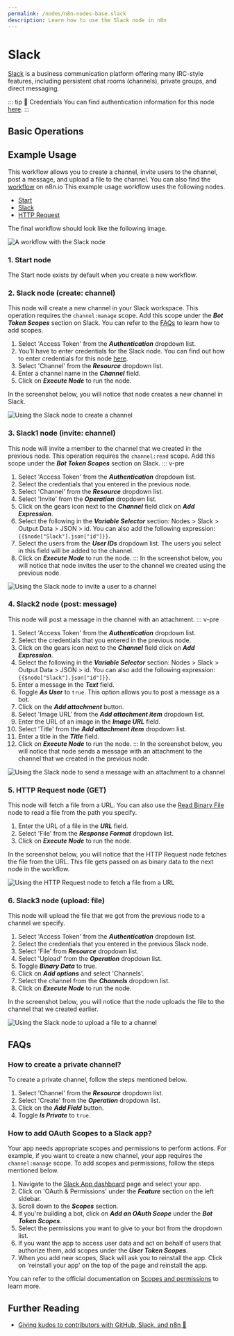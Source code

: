 ```yaml
---
permalink: /nodes/n8n-nodes-base.slack
description: Learn how to use the Slack node in n8n
---
```


# Slack

[Slack](https://slack.com) is a business communication platform offering many IRC-style features, including persistent chat rooms (channels), private groups, and direct messaging.

::: tip 🔑 Credentials
You can find authentication information for this node [here](../../../credentials/Slack/README.md).
:::

## Basic Operations

<Resource node="n8n-nodes-base.slack" />

## Example Usage

This workflow allows you to create a channel, invite users to the channel, post a message, and upload a file to the channel. You can also find the [workflow](https://n8n.io/workflows/811) on n8n.io This example usage workflow uses the following nodes.
- [Start](../../core-nodes/Start/README.md)
- [Slack]()
- [HTTP Request](../../core-nodes/HTTPRequest/README.md)

The final workflow should look like the following image.

![A workflow with the Slack node](./workflow.png)

### 1. Start node

The Start node exists by default when you create a new workflow.

### 2. Slack node (create: channel)

This node will create a new channel in your Slack workspace. This operation requires the `channel:manage` scope. Add this scope under the ***Bot Token Scopes*** section on Slack. You can refer to the [FAQs](#how-to-add-oauth-scopes-to-a-slack-app) to learn how to add scopes.

1. Select 'Access Token' from the ***Authentication*** dropdown list.
2. You'll have to enter credentials for the Slack node. You can find out how to enter credentials for this node [here](../../../credentials/Slack/README.md).
3. Select 'Channel' from the ***Resource*** dropdown list.
4. Enter a channel name in the ***Channel*** field.
5. Click on ***Execute Node*** to run the node.

In the screenshot below, you will notice that node creates a new channel in Slack.

![Using the Slack node to create a channel](./Slack_node.png)

### 3. Slack1 node (invite: channel)

This node will invite a member to the channel that we created in the previous node. This operation requires the `channel:read` scope. Add this scope under the ***Bot Token Scopes*** section on Slack.
::: v-pre
1. Select 'Access Token' from the ***Authentication*** dropdown list.
2. Select the credentials that you entered in the previous node.
3. Select 'Channel' from the ***Resource*** dropdown list.
4. Select 'Invite' from the ***Operation*** dropdown list.
5. Click on the gears icon next to the ***Channel*** field click on ***Add Expression***.
6. Select the following in the ***Variable Selector*** section: Nodes > Slack > Output Data > JSON > id. You can also add the following expression: `{{$node["Slack"].json["id"]}}`.
7. Select the users from the ***User IDs*** dropdown list. The users you select in this field will be added to the channel.
8. Click on ***Execute Node*** to run the node.
:::
In the screenshot below, you will notice that node invites the user to the channel we created using the previous node.

![Using the Slack node to invite a user to a channel](./Slack1_node.png)

### 4. Slack2 node (post: message)

This node will post a message in the channel with an attachment.
::: v-pre
1. Select 'Access Token' from the ***Authentication*** dropdown list.
2. Select the credentials that you entered in the previous node.
3. Click on the gears icon next to the ***Channel*** field click on ***Add Expression***.
4. Select the following in the ***Variable Selector*** section: Nodes > Slack > Output Data > JSON > id. You can also add the following expression: `{{$node["Slack"].json["id"]}}`.
5. Enter a message in the ***Text*** field.
6. Toggle ***As User*** to `true`. This option allows you to post a message as a bot.
7. Click on the ***Add attachment*** button.
8. Select 'Image URL' from the ***Add attachment item*** dropdown list.
9. Enter the URL of an image in the ***Image URL*** field.
10. Select 'Title' from the ***Add attachment item*** dropdown list.
11. Enter a title in the ***Title*** field.
12. Click on ***Execute Node*** to run the node.
:::
In the screenshot below, you will notice that node sends a message with an attachment to the channel that we created in the previous node.

![Using the Slack node to send a message with an attachment to a channel](./Slack2_node.png)

### 5. HTTP Request node (GET)

This node will fetch a file from a URL. You can also use the [Read Binary File](../../core-nodes/ReadBinaryFile/README.md) node to read a file from the path you specify.

1. Enter the URL of a file in the ***URL*** field.
2. Select 'File' from the ***Response Format*** dropdown list.
3. Click on ***Execute Node*** to run the node.

In the screenshot below, you will notice that the HTTP Request node fetches the file from the URL. This file gets passed on as binary data to the next node in the workflow.

![Using the HTTP Request node to fetch a file from a URL](./HTTPRequest_node.png)

### 6. Slack3 node (upload: file)

This node will upload the file that we got from the previous node to a channel we specify.

1. Select 'Access Token' from the ***Authentication*** dropdown list.
2. Select the credentials that you entered in the previous Slack node.
3. Select 'File' from ***Resource*** dropdown list.
4. Select 'Upload' from the ***Operation*** dropdown list.
5. Toggle ***Binary Data*** to true.
6. Click on ***Add options*** and select 'Channels'.
7. Select the channel from the ***Channels*** dropdown list.
8. Click on ***Execute Node*** to run the node.

In the screenshot below, you will notice that the node uploads the file to the channel that we created earlier.

![Using the Slack node to upload a file to a channel](./Slack3_node.png)

## FAQs

### How to create a private channel?

To create a private channel, follow the steps mentioned below.
1. Select 'Channel' from the ***Resource*** dropdown list.
2. Select 'Create' from the ***Operation*** dropdown list.
3. Click on the ***Add Field*** button.
4. Toggle ***Is Private*** to `true`.

### How to add OAuth Scopes to a Slack app?

Your app needs appropriate scopes and permissions to perform actions. For example, if you want to create a new channel, your app requires the `channel:manage` scope. To add scopes and permissions, follow the steps mentioned below.
1. Navigate to the [Slack App dashboard](https://api.slack.com/apps) page and select your app.
2. Click on 'OAuth & Permissions' under the ***Feature*** section on the left sidebar.
3. Scroll down to the ***Scopes*** section.
4. If you're building a bot, click on ***Add an OAuth Scope*** under the ***Bot Token Scopes***.
5. Select the permissions you want to give to your bot from the dropdown list.
6. If you want the app to access user data and act on behalf of users that authorize them, add scopes under the ***User Token Scopes***.
7. When you add new scopes, Slack will ask you to reinstall the app. Click on 'reinstall your app' on the top of the page and reinstall the app.

You can refer to the official documentation on [Scopes and permissions](https://api.slack.com/scopes) to learn more.

## Further Reading

- [Giving kudos to contributors with GitHub, Slack, and n8n 👏](https://medium.com/n8n-io/giving-kudos-to-contributors-with-github-slack-and-n8n-b3f5f4a653a6)
